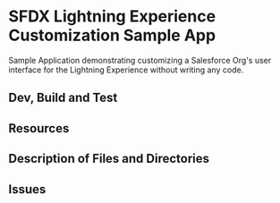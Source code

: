 # SFDX Lightning Experience Customization Sample App
Sample Application demonstrating customizing a Salesforce Org's user interface for the Lightning Experience 
without writing any code.


## Dev, Build and Test


## Resources


## Description of Files and Directories


## Issues


